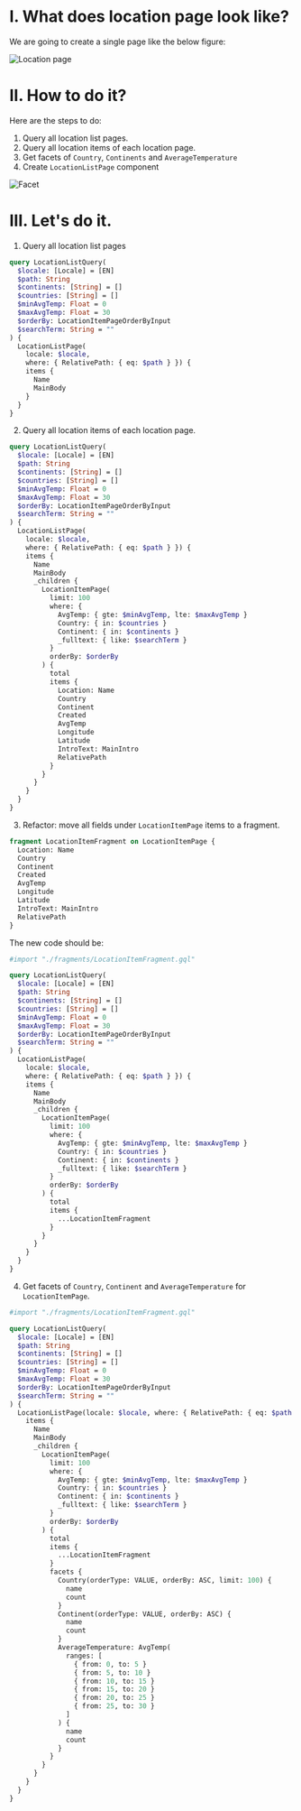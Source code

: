 # I. What does location page look like?

We are going to create a single page like the below figure:

![Location page](./images/location-page.png "Location page")

# II. How to do it?
Here are the steps to do:

1. Query all location list pages.
2. Query all location items of each location page.
3. Get facets of `Country`, `Continents` and `AverageTemperature`
4. Create `LocationListPage` component

![Facet](./images/facets.png "Facet")

# III. Let's do it.

1. Query all location list pages

``` graphql
query LocationListQuery(
  $locale: [Locale] = [EN]
  $path: String
  $continents: [String] = []
  $countries: [String] = []
  $minAvgTemp: Float = 0
  $maxAvgTemp: Float = 30
  $orderBy: LocationItemPageOrderByInput
  $searchTerm: String = ""
) {
  LocationListPage(
    locale: $locale, 
    where: { RelativePath: { eq: $path } }) {
    items {
      Name
      MainBody
    }
  }
}

```

2. Query all location items of each location page.

```graphql
query LocationListQuery(
  $locale: [Locale] = [EN]
  $path: String
  $continents: [String] = []
  $countries: [String] = []
  $minAvgTemp: Float = 0
  $maxAvgTemp: Float = 30
  $orderBy: LocationItemPageOrderByInput
  $searchTerm: String = ""
) {
  LocationListPage(
    locale: $locale, 
    where: { RelativePath: { eq: $path } }) {
    items {
      Name
      MainBody
      _children {
        LocationItemPage(
          limit: 100
          where: {
            AvgTemp: { gte: $minAvgTemp, lte: $maxAvgTemp }
            Country: { in: $countries }
            Continent: { in: $continents }
            _fulltext: { like: $searchTerm }
          }
          orderBy: $orderBy
        ) {
          total
          items {
            Location: Name
            Country
            Continent
            Created
            AvgTemp
            Longitude
            Latitude
            IntroText: MainIntro
            RelativePath
          }
        }
      }
    }
  }
}

```

3. Refactor: move all fields under `LocationItemPage` items to a fragment.

```graphql
fragment LocationItemFragment on LocationItemPage {
  Location: Name
  Country
  Continent
  Created
  AvgTemp
  Longitude
  Latitude
  IntroText: MainIntro
  RelativePath
}
```
The new code should be:
```graphql
#import "./fragments/LocationItemFragment.gql"

query LocationListQuery(
  $locale: [Locale] = [EN]
  $path: String
  $continents: [String] = []
  $countries: [String] = []
  $minAvgTemp: Float = 0
  $maxAvgTemp: Float = 30
  $orderBy: LocationItemPageOrderByInput
  $searchTerm: String = ""
) {
  LocationListPage(
    locale: $locale, 
    where: { RelativePath: { eq: $path } }) {
    items {
      Name
      MainBody
      _children {
        LocationItemPage(
          limit: 100
          where: {
            AvgTemp: { gte: $minAvgTemp, lte: $maxAvgTemp }
            Country: { in: $countries }
            Continent: { in: $continents }
            _fulltext: { like: $searchTerm }
          }
          orderBy: $orderBy
        ) {
          total
          items {
            ...LocationItemFragment
          }
        }
      }
    }
  }
}
```
4. Get facets of `Country`, `Continent` and `AverageTemperature` for `LocationItemPage`.

```graphql
#import "./fragments/LocationItemFragment.gql"

query LocationListQuery(
  $locale: [Locale] = [EN]
  $path: String
  $continents: [String] = []
  $countries: [String] = []
  $minAvgTemp: Float = 0
  $maxAvgTemp: Float = 30
  $orderBy: LocationItemPageOrderByInput
  $searchTerm: String = ""
) {
  LocationListPage(locale: $locale, where: { RelativePath: { eq: $path } }) {
    items {
      Name
      MainBody
      _children {
        LocationItemPage(
          limit: 100
          where: {
            AvgTemp: { gte: $minAvgTemp, lte: $maxAvgTemp }
            Country: { in: $countries }
            Continent: { in: $continents }
            _fulltext: { like: $searchTerm }
          }
          orderBy: $orderBy
        ) {
          total
          items {
            ...LocationItemFragment
          }
          facets {
            Country(orderType: VALUE, orderBy: ASC, limit: 100) {
              name
              count
            }
            Continent(orderType: VALUE, orderBy: ASC) {
              name
              count
            }
            AverageTemperature: AvgTemp(
              ranges: [
                { from: 0, to: 5 }
                { from: 5, to: 10 }
                { from: 10, to: 15 }
                { from: 15, to: 20 }
                { from: 20, to: 25 }
                { from: 25, to: 30 }
              ]
            ) {
              name
              count
            }
          }
        }
      }
    }
  }
}

```
